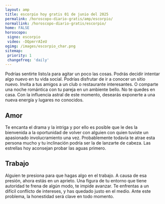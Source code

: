 ```yaml
---
layout: amp
title: escorpio hoy gratis 01 de junio del 2025 
permalink: /horoscopo-diario-gratis/amp/escorpio/
normallink: /horoscopo-diario-gratis/escorpio/
home: FALSE
horoscopo:
 signo: escorpio
 video: -DQpmrrAIeU
ogimg: /images/escorpio_char.png
sitemap:
 priority: 1
 changefreq: 'daily'
---
```



Podrías sentirte listo/a para agitar un poco las cosas. Podrás decidir intentar algo nuevo en tu vida social. Podrías disfrutar de ir a conocer un sitio nuevo. Invita a tus amigos a un club o restaurante interesantes. O comparte una noche romántica con tu pareja en un ambiente bello. No te quedes en casa. Con la influencia astral de este momento, desearás exponerte a una nueva energía y lugares no conocidos.

## Amor

Te encanta el drama y la intriga y por ello es posible que le des la bienvenida a la oportunidad de volver con alguien con quien tuviste un apasionado involucramiento una vez. Probablemente todavía te atrae esta persona mucho y tu inclinación podría ser la de lanzarte de cabeza. Las estrellas hoy aconsejan probar las aguas primero.

## Trabajo

Alguien te presiona para que hagas algo en el trabajo. A causa de esa presión, ahora estás en un aprieto. Una figura de tu entorno que tiene autoridad te frena de algún modo, te impide avanzar. Te enfrentas a un difícil conflicto de intereses, y has quedado justo en el medio. Ante este problema, la honestidad será clave en todo momento.